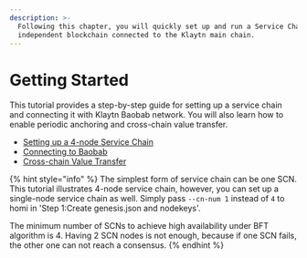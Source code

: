 ```yaml
---
description: >-
  Following this chapter, you will quickly set up and run a Service Chain, an
  independent blockchain connected to the Klaytn main chain.
---
```


# Getting Started

This tutorial provides a step-by-step guide for setting up a service chain and connecting it with Klaytn Baobab network. You will also learn how to enable periodic anchoring and cross-chain value transfer.

* [Setting up a 4-node Service Chain](4nodes-setup-guide.md)
* [Connecting to Baobab](en-scn-connection.md)
* [Cross-chain Value Transfer](value-transfer.md)

{% hint style="info" %}
The simplest form of service chain can be one SCN. This tutorial illustrates 4-node service chain, however, you can set up a single-node service chain as well. Simply pass `--cn-num 1` instead of `4` to homi in 'Step 1:Create genesis.json and nodekeys'.

The minimum number of SCNs to achieve high availability under BFT algorithm is 4. Having 2 SCN nodes is not enough, because if one SCN fails, the other one can not reach a consensus.
{% endhint %}

